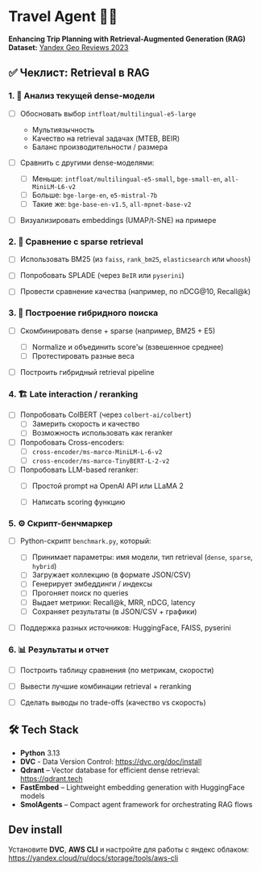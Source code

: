 # **Travel Agent 🕵🏾**  

**Enhancing Trip Planning with Retrieval-Augmented Generation (RAG)**  
**Dataset:** [Yandex Geo Reviews 2023](https://github.com/yandex/geo-reviews-dataset-2023)

## ✅ **Чеклист: Retrieval в RAG**

### 1. 📌 **Анализ текущей dense-модели**
- [ ] Обосновать выбор `intfloat/multilingual-e5-large`
  - Мультиязычность
  - Качество на retrieval задачах (MTEB, BEIR)
  - Баланс производительности / размера
- [ ] Сравнить с другими dense-моделями:
  - [ ] Меньше: `intfloat/multilingual-e5-small`, `bge-small-en`, `all-MiniLM-L6-v2`
  - [ ] Больше: `bge-large-en`, `e5-mistral-7b`
  - [ ] Такие же: `bge-base-en-v1.5`, `all-mpnet-base-v2`
- [ ] Визуализировать embeddings (UMAP/t-SNE) на примере


### 2. 🧵 **Сравнение с sparse retrieval**
- [ ] Использовать BM25 (из `faiss`, `rank_bm25`, `elasticsearch` или `whoosh`)
- [ ] Попробовать SPLADE (через `BeIR` или `pyserini`)
- [ ] Провести сравнение качества (например, по nDCG@10, Recall@k)


### 3. 🧪 **Построение гибридного поиска**
- [ ] Скомбинировать dense + sparse (например, BM25 + E5)
  - [ ] Normalize и объединить score'ы (взвешенное среднее)
  - [ ] Протестировать разные веса
- [ ] Построить гибридный retrieval pipeline


### 4. 🏗️ **Late interaction / reranking**
- [ ] Попробовать ColBERT (через `colbert-ai/colbert`)
  - [ ] Замерить скорость и качество
  - [ ] Возможность использовать как reranker
- [ ] Попробовать Cross-encoders:
  - [ ] `cross-encoder/ms-marco-MiniLM-L-6-v2`
  - [ ] `cross-encoder/ms-marco-TinyBERT-L-2-v2`
- [ ] Попробовать LLM-based reranker:
  - [ ] Простой prompt на OpenAI API или LLaMA 2
  - [ ] Написать scoring функцию


### 5. ⚙️ **Скрипт-бенчмаркер**
- [ ] Python-скрипт `benchmark.py`, который:
  - [ ] Принимает параметры: имя модели, тип retrieval (`dense`, `sparse`, `hybrid`)
  - [ ] Загружает коллекцию (в формате JSON/CSV)
  - [ ] Генерирует эмбеддинги / индексы
  - [ ] Прогоняет поиск по queries
  - [ ] Выдает метрики: Recall@k, MRR, nDCG, latency
  - [ ] Сохраняет результаты (в JSON/CSV + графики)
- [ ] Поддержка разных источников: HuggingFace, FAISS, pyserini


### 6. 📊 **Результаты и отчет**
- [ ] Построить таблицу сравнения (по метрикам, скорости)
- [ ] Вывести лучшие комбинации retrieval + reranking
- [ ] Сделать выводы по trade-offs (качество vs скорость)



## 🛠️ **Tech Stack**

- **Python** 3.13  
- **DVC** - Data Version Control: https://dvc.org/doc/install 
- **Qdrant** – Vector database for efficient dense retrieval: https://qdrant.tech
- **FastEmbed** – Lightweight embedding generation with HuggingFace models
- **SmolAgents** – Compact agent framework for orchestrating RAG flows

## **Dev install**

Установите **DVC**, **AWS CLI** и настройте для работы с яндекс облаком: https://yandex.cloud/ru/docs/storage/tools/aws-cli 
